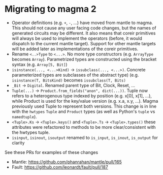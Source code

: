 # Migrating to magma 2

* Operator definitions (e.g. `+`, `-`, ...) have moved from mantle to magma.
  This should not cause any user facing code changes, but the names of
  generated circuits may be different.  It also means that coreir primitives
  will always be used to implement the operators (before, it would dispatch to
  the current mantle target).  Support for other mantle targets will be added
  later as implementations of the coreir primitives.
* Rename `<..>Type` to `<...>`. No more type constructors (e.g. `ArrayType`
  becomes `Array`).  Parametrized types are constructed using the bracket
  syntax (e.g. `Array[5, Bit]`)
* `isinstance(..., <...>Kind)`  -> `issubclass(..., <...>)`. Concrete
  parameterized types are subclasses of the abstract type) (e.g. `isinstance(T,
  BitsKind)` becomes `issubclass(T, Bits)`
* `_Bit` -> `Digital`. Renamed parent type of Bit, Clock, Reset, ...
* `Tuple(...)` -> `Product.from_fields("anon", dict(...))`. Tuple now refers to
  a heterogenous type indexed by position (e.g. x[0], x[1], ...), while Product
  is used for the key/value version (e.g. x.a, x.y, ...).  Magma previously
  used Tuple to represent both versions.  This change is in line with the
  `hwtypes` `Tuple` and `Product` types (as well as Python's `tuple` vs
  `namedtuple`).
* `<Tuple>.Ks` -> `<Tuple>.keys()` and `<Tuple>.Ts` -> `<Tuple>.types()` these
  attributes were refactored to methods to be more clear/consistent with the
  hwtypes tuple.
* `isinput`, `isinout`, `isoutput` renamed to `is_input`, `is_inout`,
  `is_output` for clarity


See these PRs for examples of these changes
* Mantle: https://github.com/phanrahan/mantle/pull/165
* Fault: https://github.com/leonardt/fault/pull/187
